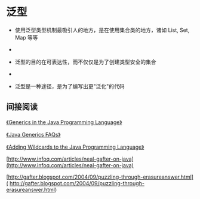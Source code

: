 # 泛型

* 使用泛型类型机制最吸引人的地方，是在使用集合类的地方，诸如 List, Set, Map 等等
* <p>
* 泛型的目的在可表达性，而不仅仅是为了创建类型安全的集合
* <p>
* 泛型是一种途径，是为了编写出更"泛化"的代码

## 间接阅读

[《Generics in the Java Programming Language》]( http://java.oracle.com)

[《Java Generics FAQs》](http://www.angelikalanger.com/GenericsFAQ/JavaGenericsFAQ.html)

[《Adding Wildcards to the Java Programming Language》](http://www.jot.fm/issues/issue_2004_12/article5)

[http://www.infoq.com/articles/neal-gafter-on-java](http://www.infoq.com/articles/neal-gafter-on-java)

[http://gafter.blogspot.com/2004/09/puzzling-through-erasureanswer.html]( http://gafter.blogspot.com/2004/09/puzzling-through-erasureanswer.html)